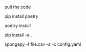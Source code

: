 pull the code 

pip install poetry

poetry install 

pip install -e .

spongepy -f file.csv -s -c config.yaml 
